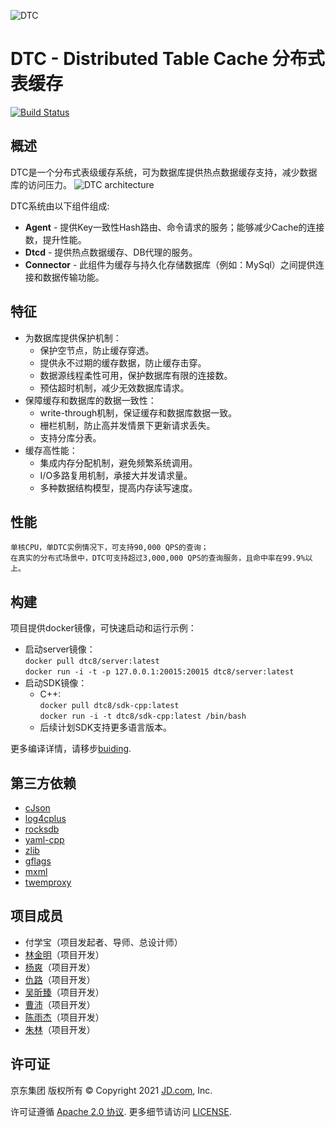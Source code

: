![DTC](http://storage.360buyimg.com/bq-install/release/dtc_logo.png)
# DTC - Distributed Table Cache 分布式表缓存
[![Build Status](https://app.travis-ci.com/DTC8/DTC.svg?branch=master)](https://app.travis-ci.com/github/DTC8/DTC)

## 概述
DTC是一个分布式表级缓存系统，可为数据库提供热点数据缓存支持，减少数据库的访问压力。
![DTC architecture](http://storage.360buyimg.com/bq-install/release/architecture.png)

DTC系统由以下组件组成:
* **Agent** - 提供Key一致性Hash路由、命令请求的服务；能够减少Cache的连接数，提升性能。
* **Dtcd** - 提供热点数据缓存、DB代理的服务。
* **Connector** - 此组件为缓存与持久化存储数据库（例如：MySql）之间提供连接和数据传输功能。

## 特征
* 为数据库提供保护机制：
  - 保护空节点，防止缓存穿透。
  - 提供永不过期的缓存数据，防止缓存击穿。
  - 数据源线程柔性可用，保护数据库有限的连接数。
  - 预估超时机制，减少无效数据库请求。
* 保障缓存和数据库的数据一致性：
  - write-through机制，保证缓存和数据库数据一致。
  - 栅栏机制，防止高并发情景下更新请求丢失。
  - 支持分库分表。
* 缓存高性能：
  - 集成内存分配机制，避免频繁系统调用。
  - I/O多路复用机制，承接大并发请求量。
  - 多种数据结构模型，提高内存读写速度。

## 性能
    单核CPU，单DTC实例情况下，可支持90,000 QPS的查询；
    在真实的分布式场景中，DTC可支持超过3,000,000 QPS的查询服务，且命中率在99.9%以上。

## 构建
  项目提供docker镜像，可快速启动和运行示例：
  - 启动server镜像：<br/>
  `docker pull dtc8/server:latest`<br/>
  `docker run -i -t -p 127.0.0.1:20015:20015 dtc8/server:latest`
  - 启动SDK镜像：
    - C++:<br/>
    `docker pull dtc8/sdk-cpp:latest`<br/>
    `docker run -i -t dtc8/sdk-cpp:latest /bin/bash`
    - 后续计划SDK支持更多语言版本。

  更多编译详情，请移步[buiding](docs/buiding.md).

## 第三方依赖
* [cJson](https://github.com/DaveGamble/cJSON)
* [log4cplus](https://github.com/log4cplus/log4cplus)
* [rocksdb](https://github.com/facebook/rocksdb)
* [yaml-cpp](https://github.com/jbeder/yaml-cpp)
* [zlib](https://zlib.net/)
* [gflags](https://github.com/gflags/gflags)
* [mxml](https://www.msweet.org/mxml/)
* [twemproxy](https://github.com/twitter/twemproxy)

## 项目成员
- 付学宝（项目发起者、导师、总设计师）
- [林金明](https://gitee.com/shrewdlin)（项目开发）
- [杨爽](https://gitee.com/kfysck)（项目开发）
- [仇路](https://gitee.com/qiuluAbel)（项目开发）
- [吴昕臻](https://gitee.com/wuxinzhen_1997)（项目开发）
- [曹沛](https://gitee.com/warm-byte)（项目开发）
- [陈雨杰](https://gitee.com/chenyujie28)（项目开发）
- [朱林](https://gitee.com/leol3)（项目开发）

## 许可证

京东集团 版权所有 © Copyright 2021 [JD.com](https://www.jd.com), Inc.


许可证遵循 [Apache 2.0 协议](http://www.apache.org/licenses/LICENSE-2.0). 更多细节请访问 [LICENSE](https://gitee.com/jd-platform-opensource/dtc/blob/master/LICENSE).